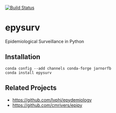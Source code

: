 [![Build Status](https://travis-ci.com/JarnoRFB/epysurv.svg?token=dmY4GfBz2Rs5oxYeuMhW&branch=master)](https://travis-ci.com/JarnoRFB/epysurv)

# epysurv
Epidemiological Surveillance in Python


## Installation

    conda config --add channels conda-forge jarnorfb 
    conda install epysurv

    
## Related Projects
* https://github.com/lvphj/epydemiology
* https://github.com/cmrivers/epipy